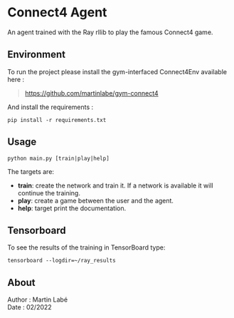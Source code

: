 # Connect4 Agent

An agent trained with the Ray rllib to play the famous Connect4 game.

## Environment

To run the project please install the gym-interfaced Connect4Env available 
here :
> https://github.com/martinlabe/gym-connect4

And install the requirements :
```
pip install -r requirements.txt
```
## Usage
```
python main.py [train|play|help]
```

The targets are:
 - __train__: create the network and train it.
  If a network is available it will continue the training.
 - __play__: create a game between the user and the agent.
 - __help__: target print the documentation.

## Tensorboard

To see the results of the training in TensorBoard type:
```
tensorboard --logdir=~/ray_results
```

## About

Author : Martin Labé \
Date : 02/2022
